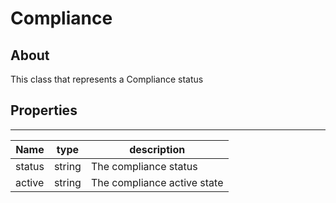 # **Compliance**

## About
This class that represents a Compliance status

## **Properties**
---

Name | type | description | 
---|---|---
status | string | The compliance status
active | string | The compliance active state


 